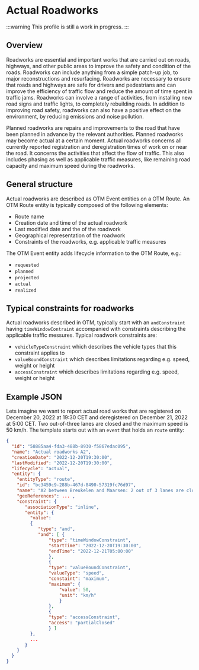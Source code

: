 Actual Roadworks
================

:::warning
This profile is still a work in progress.
:::

Overview
--------

Roadworks are essential and important works that are carried out on roads, highways, and other public areas to improve the safety and condition of the roads.
Roadworks can include anything from a simple patch-up job, to major reconstructions and resurfacing. Roadworks are necessary to ensure that roads and highways are safe for drivers and pedestrians and can improve the efficiency of traffic flow 
and reduce the amount of time spent in traffic jams. Roadworks can involve a range of activities, from installing new road signs and traffic lights, to completely rebuilding roads. In addition to improving road safety, roadworks can also 
have a positive effect on the environment, by reducing emissions and noise pollution.

Planned roadworks are repairs and improvements to the road that have been planned in advance by the relevant authorities.  Planned roadworks may become actual at a certain moment.   Actual roadworks concerns all currently reported registration
and deregistration times of work on or near the road. It concerns the activities that affect the flow of traffic. This also includes phasing as well as applicable traffic measures, like remaining road capacity and maximum speed during the roadworks.


General structure
-----------------

Actual roadworks are described as OTM Event entities on a OTM Route.
An OTM Route entity is typically composed of the following elements:
- Route name
- Creation date and time of the actual roadwork
- Last modified date and the of the roadwork
- Geographical representation of the roadwork
- Constraints of the roadworks, e.g. applicable traffic measures

The OTM Event entity adds lifecycle information to the OTM Route, e.g.:
- `requested` 
- `planned`
- `projected`
- `actual`
- `realized`


Typical constraints for roadworks
---------------------------------
Actual roadworks described in OTM, typically start with an `andConstraint` having `timeWindowContraint` accompanied with constraints describing the applicable traffic messures.  Typical roadwork constraints are:
- `vehicleTypeConstraint` which describes the vehicle types that this constraint applies to
- `valueBoundConstraint` which describes limitations regarding e.g. speed, weight or height
- `accessConstraint` which describes limitations regarding e.g. speed, weight or height


Example JSON
-------

Lets imagine we want to report actual road works that are registered on December 20, 2022 at 19:30 CET and deregistered on December 21, 2022 at 5:00 CET.  Two out-of-three lanes are closed and the maximum speed is 50 km/h. 
The template starts out with an `event` that holds an `route` entity:

```json
{
  "id": "58885aa4-fda3-488b-8930-f5867edac095",
  "name": "Actual roadworks A2",
  "creationDate": "2022-12-20T19:30:00",
  "lastModified": "2022-12-20T19:30:00",
  "lifecycle": "actual",
  "entity": {
    "entityType": "route",
    "id": "bc3459c9-288b-467d-8490-57319fc76d97",
    "name": "A2 between Breukelen and Maarsen: 2 out of 3 lanes are closed. Maximum speed is 50 km/h.",
    "geoReferences": ... ,
    "constraint": {
       "associationType": "inline",
       "entity": {
         "value": 
         {
            "type": "and",
            "and": [ {
                "type": "timeWindowConstraint",
                "startTime": "2022-12-20T19:30:00",
                "endTime": "2022-12-21T05:00:00"
                },
                {
                "type": "valueBoundConstraint",
                "valueType": "speed",
                "constaint": "maximum",
                "maximum": {
                    "value": 50,
                    "unit": "km/h"
                    }
                },
                {
                "type": "accessConstraint",
                "access": "partialClosed"
                } ]
         },
         ...
       }
    }
  }
}
```

